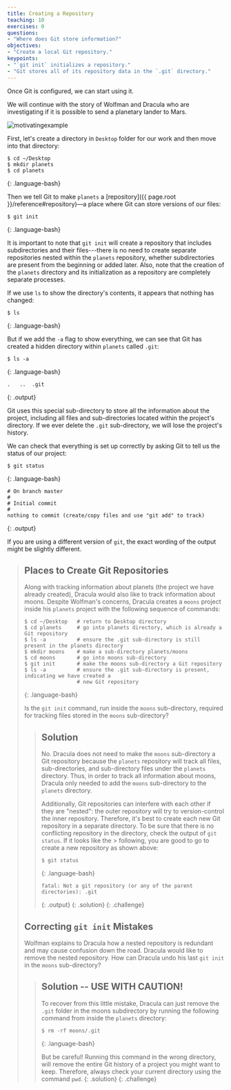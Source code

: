 ```yaml
---
title: Creating a Repository
teaching: 10
exercises: 0
questions:
- "Where does Git store information?"
objectives:
- "Create a local Git repository."
keypoints:
- "`git init` initializes a repository."
- "Git stores all of its repository data in the `.git` directory."
---
```


Once Git is configured, we can start using it.

We will continue with the story of Wolfman and Dracula who are investigating if it is possible to
send a planetary lander to Mars.

![motivatingexample](../fig/motivatingexample.png)


First, let's create a directory in `Desktop` folder for our work and then move into that directory:

~~~
$ cd ~/Desktop
$ mkdir planets
$ cd planets
~~~
{: .language-bash}

Then we tell Git to make `planets` a [repository]({{ page.root }}/reference#repository)—a place
where Git can store versions of our files:

~~~
$ git init
~~~
{: .language-bash}

It is important to note that `git init` will create a repository that includes subdirectories and
their files---there is no need to create separate repositories nested within the `planets`
repository, whether subdirectories are present from the beginning or added later. Also, note that
the creation of the `planets` directory and its initialization as a repository are completely
separate processes.

If we use `ls` to show the directory's contents, it appears that nothing has changed:

~~~
$ ls
~~~
{: .language-bash}

But if we add the `-a` flag to show everything, we can see that Git has created a hidden directory
within `planets` called `.git`:

~~~
$ ls -a
~~~
{: .language-bash}

~~~
.	..	.git
~~~
{: .output}

Git uses this special sub-directory to store all the information about the project, including all
files and sub-directories located within the project's directory. If we ever delete the `.git`
sub-directory, we will lose the project's history.

We can check that everything is set up correctly by asking Git to tell us the status of our project:

~~~
$ git status
~~~
{: .language-bash}
~~~
# On branch master
#
# Initial commit
#
nothing to commit (create/copy files and use "git add" to track)
~~~
{: .output}

If you are using a different version of `git`, the exact wording of the output might be slightly
different.

> ## Places to Create Git Repositories
>
> Along with tracking information about planets (the project we have already
> created), Dracula would also like to track information about moons. Despite
> Wolfman's concerns, Dracula creates a `moons` project inside his `planets`
> project with the following sequence of commands:
>
> ~~~
> $ cd ~/Desktop   # return to Desktop directory
> $ cd planets     # go into planets directory, which is already a Git repository
> $ ls -a          # ensure the .git sub-directory is still present in the planets directory
> $ mkdir moons    # make a sub-directory planets/moons
> $ cd moons       # go into moons sub-directory
> $ git init       # make the moons sub-directory a Git repository
> $ ls -a          # ensure the .git sub-directory is present, indicating we have created a 
>                  # new Git repository
> ~~~
> {: .language-bash}
>
> Is the `git init` command, run inside the `moons` sub-directory, required for tracking files
> stored in the `moons` sub-directory?
> 
> > ## Solution
> >
> > No. Dracula does not need to make the `moons` sub-directory a Git repository because the
> > `planets` repository will track all files, sub-directories, and sub-directory files under the
> > `planets` directory. Thus, in order to track all information about moons, Dracula only needed to
> > add the `moons` sub-directory to the `planets` directory.
> > 
> > Additionally, Git repositories can interfere with each other if they are "nested": the outer
> > repository will try to version-control the inner repository. Therefore, it's best to create each
> > new Git repository in a separate directory. To be sure that there is no conflicting repository
> > in the directory, check the output of `git status`. If it looks like the > following, you are
> > good to go to create a new repository as shown above:
> >
> > ~~~
> > $ git status
> > ~~~
> > {: .language-bash}
> > ~~~
> > fatal: Not a git repository (or any of the parent directories): .git
> > ~~~
> > {: .output}
> {: .solution}
{: .challenge}
> ## Correcting `git init` Mistakes
>
> Wolfman explains to Dracula how a nested repository is redundant and may cause confusion down the
> road. Dracula would like to remove the nested repository. How can Dracula undo his last `git init`
> in the `moons` sub-directory?
>
> > ## Solution -- USE WITH CAUTION!
> >
> > To recover from this little mistake, Dracula can just remove the `.git` folder in the moons
> > subdirectory by running the following command from inside the `planets` directory:
> >
> > ~~~
> > $ rm -rf moons/.git
> > ~~~
> > {: .language-bash}
> >
> > But be careful! Running this command in the wrong directory, will remove the entire Git
> > history of a project you might want to keep. Therefore, always check your current directory
> > using the command `pwd`.
> {: .solution}
{: .challenge}
